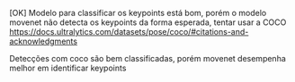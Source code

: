 [OK] Modelo para classificar os keypoints está bom, porém o modelo movenet não detecta os keypoints da forma esperada, tentar usar a COCO https://docs.ultralytics.com/datasets/pose/coco/#citations-and-acknowledgments

Detecções com coco são bem classificadas, porém movenet desempenha melhor em identificar keypoints